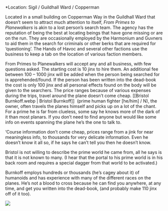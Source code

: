 *Location: Sigil / Guildhall Ward / Copperman

Located in a small building on Copperman Way in the Guildhall Ward that doesn’t seem to attract much attention to itself, *From Primes to Planewalkers* is akin to a lost person’s search team. The agency has the reputation of being the best at locating beings that have gone missing or are on the run. They are occasionally employed by the Harmonium and Guvners to aid them in the search for criminals or other berks that are required for ‘questioning’. The Hands of Havoc and several other factions use the business to keep a tab on the location of various faction members.

From Primes to Planewalkers will accept any and all business, with few questions asked. The starting cost is 10 jinx to hire them. An additional fee between 100 – 1000 jinx will be added when the person being searched for is apprehended/found. If the person has been written into the dead-book the cost is only 100 jinx and all personal effects found on the body will be given to the searchers. The price ranges because of various expenses during the trips, travel around the plane doesn’t come cheap. [[Bristol Burnkoff.webp | Bristol Burnkoff]]  (prime human fighter [he/him] / N), the owner, often travels the planes himself and picks up on a lot of the chant. For a prime he is far from clueless, some say he knows more of the dark of it than most planars. If you don’t need to find anyone but would like some info on events spanning the plane he’s the one to talk to.

‘Course information don’t come cheap, prices range from a jink for near meaningless info, to thousands for very delicate information. Even he doesn’t know it all so, if he says he can’t tell you then he doesn’t know.

Bristol is not willing to describe the prime world he came from, all he says is that it is not known to many. (I hear that the portal to his prime world is in his back room and requires a special dagger from that world to be activated.)

Burnkoff employs hundreds or thousands (he’s cagey about it) of humanoids and has experience with many of the different races on the planes. He’s not a blood to cross because he can find you anywhere, at any time, and get you written into the dead-book, (and probably make 110 jinx off of it too).

![](https://mimir.net/wp-content/uploads/primes_to_planewalkers_guildhall_ward_sigil.png)

